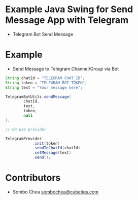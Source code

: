 # Example Java Swing for Send Message App with Telegram
- Telegram Bot Send Message

# Example

- Send Message to Telegram Channel/Group via Bot
```java
String chatId = "TELEGRAM_CHAT_ID";
String token = "TELEGRAM_BOT_TOKEN";
String text = "Your message here";

TelegramBotUtils.sendMessage(
        chatId,
        text,
        token,
        null
);

// OR use provider

TelegramProvider
            .init(token)
            .sendToChatId(chatId)
            .setMessage(text)
            .send();

```

# Contributors
- Sombo Chea <sombochea@cubetiqs.com>